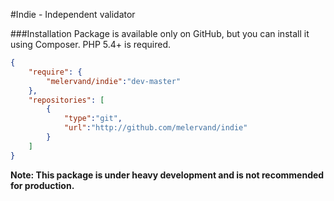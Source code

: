 #Indie - Independent validator 

<!--
----------
 - Installation
 - Introduction
 - Basic usage
 - License
----------
-->

###Installation
Package is available only on GitHub, but you can install it using Composer.
PHP 5.4+ is required.

```json
{
    "require": {
        "melervand/indie":"dev-master"
    },
    "repositories": [
        {
            "type":"git",
            "url":"http://github.com/melervand/indie"
        }
    ]
}
```

**Note: This package is under heavy development and is not recommended for production.**